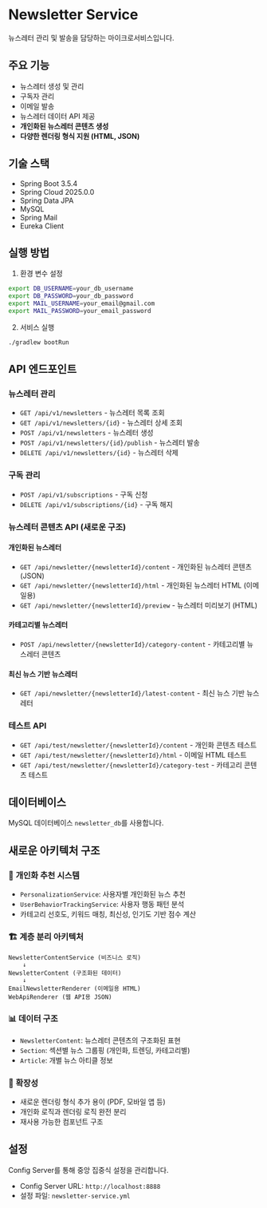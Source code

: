 # Newsletter Service

뉴스레터 관리 및 발송을 담당하는 마이크로서비스입니다.

## 주요 기능

- 뉴스레터 생성 및 관리
- 구독자 관리
- 이메일 발송
- 뉴스레터 데이터 API 제공
- **개인화된 뉴스레터 콘텐츠 생성**
- **다양한 렌더링 형식 지원 (HTML, JSON)**

## 기술 스택

- Spring Boot 3.5.4
- Spring Cloud 2025.0.0
- Spring Data JPA
- MySQL
- Spring Mail
- Eureka Client

## 실행 방법

1. 환경 변수 설정
```bash
export DB_USERNAME=your_db_username
export DB_PASSWORD=your_db_password
export MAIL_USERNAME=your_email@gmail.com
export MAIL_PASSWORD=your_email_password
```

2. 서비스 실행
```bash
./gradlew bootRun
```

## API 엔드포인트

### 뉴스레터 관리
- `GET /api/v1/newsletters` - 뉴스레터 목록 조회
- `GET /api/v1/newsletters/{id}` - 뉴스레터 상세 조회
- `POST /api/v1/newsletters` - 뉴스레터 생성
- `POST /api/v1/newsletters/{id}/publish` - 뉴스레터 발송
- `DELETE /api/v1/newsletters/{id}` - 뉴스레터 삭제

### 구독 관리
- `POST /api/v1/subscriptions` - 구독 신청
- `DELETE /api/v1/subscriptions/{id}` - 구독 해지

### 뉴스레터 콘텐츠 API (새로운 구조)

#### 개인화된 뉴스레터
- `GET /api/newsletter/{newsletterId}/content` - 개인화된 뉴스레터 콘텐츠 (JSON)
- `GET /api/newsletter/{newsletterId}/html` - 개인화된 뉴스레터 HTML (이메일용)
- `GET /api/newsletter/{newsletterId}/preview` - 뉴스레터 미리보기 (HTML)

#### 카테고리별 뉴스레터
- `POST /api/newsletter/{newsletterId}/category-content` - 카테고리별 뉴스레터 콘텐츠

#### 최신 뉴스 기반 뉴스레터
- `GET /api/newsletter/{newsletterId}/latest-content` - 최신 뉴스 기반 뉴스레터

### 테스트 API
- `GET /api/test/newsletter/{newsletterId}/content` - 개인화 콘텐츠 테스트
- `GET /api/test/newsletter/{newsletterId}/html` - 이메일 HTML 테스트
- `GET /api/test/newsletter/{newsletterId}/category-test` - 카테고리 콘텐츠 테스트

## 데이터베이스

MySQL 데이터베이스 `newsletter_db`를 사용합니다.

## 새로운 아키텍처 구조

### 🎯 **개인화 추천 시스템**
- `PersonalizationService`: 사용자별 개인화된 뉴스 추천
- `UserBehaviorTrackingService`: 사용자 행동 패턴 분석
- 카테고리 선호도, 키워드 매칭, 최신성, 인기도 기반 점수 계산

### 🏗️ **계층 분리 아키텍처**
```
NewsletterContentService (비즈니스 로직)
    ↓
NewsletterContent (구조화된 데이터)
    ↓
EmailNewsletterRenderer (이메일용 HTML)
WebApiRenderer (웹 API용 JSON)
```

### 📊 **데이터 구조**
- `NewsletterContent`: 뉴스레터 콘텐츠의 구조화된 표현
- `Section`: 섹션별 뉴스 그룹핑 (개인화, 트렌딩, 카테고리별)
- `Article`: 개별 뉴스 아티클 정보

### 🔄 **확장성**
- 새로운 렌더링 형식 추가 용이 (PDF, 모바일 앱 등)
- 개인화 로직과 렌더링 로직 완전 분리
- 재사용 가능한 컴포넌트 구조

## 설정

Config Server를 통해 중앙 집중식 설정을 관리합니다.
- Config Server URL: `http://localhost:8888`
- 설정 파일: `newsletter-service.yml`
